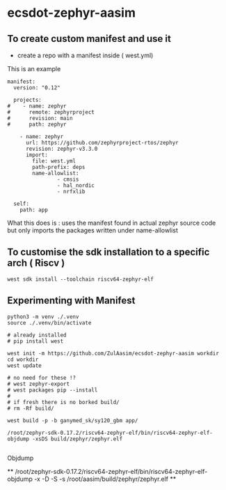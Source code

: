 # ecsdot-zephyr-aasim



## To create custom manifest and use it 

- create a repo with a manifest inside ( west.yml)

This is an example
```
manifest:
  version: "0.12"

  projects:
#    - name: zephyr
#      remote: zephyrproject
#      revision: main
#      path: zephyr

    - name: zephyr
      url: https://github.com/zephyrproject-rtos/zephyr
      revision: zephyr-v3.3.0
      import:
        file: west.yml
        path-prefix: deps
        name-allowlist:
                - cmsis
                - hal_nordic
                - nrfxlib

  self:
    path: app

```

What this does is : uses the manifest found in actual zephyr source code but only
imports the packages written under name-allowlist



## To customise the sdk installation to a specific arch ( Riscv )

```
west sdk install --toolchain riscv64-zephyr-elf
```

## Experimenting with Manifest
```
python3 -m venv ./.venv
source ./.venv/bin/activate

# already installed
# pip install west

west init -m https://github.com/ZulAasim/ecsdot-zephyr-aasim workdir
cd workdir
west update

# no need for these !?
# west zephyr-export
# west packages pip --install
#
# if fresh there is no borked build/
# rm -Rf build/

west build -p -b ganymed_sk/sy120_gbm app/

/root/zephyr-sdk-0.17.2/riscv64-zephyr-elf/bin/riscv64-zephyr-elf-objdump -xsDS build/zephyr/zephyr.elf


```


Objdump

**  /root/zephyr-sdk-0.17.2/riscv64-zephyr-elf/bin/riscv64-zephyr-elf-objdump -x -D -S -s   /root/aasim/build/zephyr/zephyr.elf **
